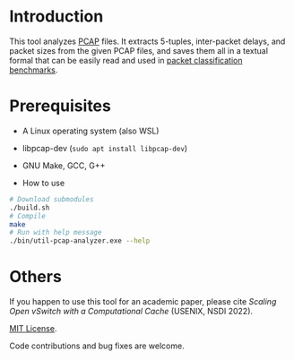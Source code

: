 # Introduction

This tool analyzes [PCAP](https://en.wikipedia.org/wiki/Pcap) files. It extracts 5-tuples, inter-packet delays, and packet sizes from the given PCAP files, and saves them all in a textual formal that can be easily read and used in [packet classification benchmarks](https://alonrashelbach.com/2021/12/20/benchmarking-packet-classification-algorithms).

# Prerequisites
* A Linux operating system (also WSL)
* libpcap-dev (`sudo apt install libpcap-dev`)
* GNU Make, GCC, G++

* How to use
```bash
# Download submodules
./build.sh
# Compile
make
# Run with help message
./bin/util-pcap-analyzer.exe --help
```

# Others
If you happen to use this tool for an academic paper, please cite *Scaling Open vSwitch with a Computational Cache* (USENIX, NSDI 2022).

[MIT License](LICENSE).

Code contributions and bug fixes are welcome.
